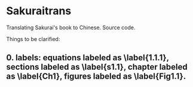 # Sakuraitrans
Translating Sakurai's book to Chinese. Source code. 

Things to be clarified: 

## 0. labels: equations labeled as \label{1.1.1}, sections labeled as \label{s1.1}, chapter labeled as \label{Ch1}, figures labeled as \label{Fig1.1}. 

